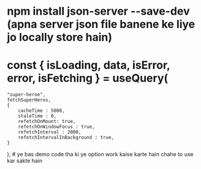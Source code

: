 # npm install json-server --save-dev (apna server json file banene ke liye jo locally store hain)


# const { isLoading, data, isError, error, isFetching } = useQuery(
    "super-heroe",
    fetchSuperHeros,
    {
        cacheTime : 5000,
        staleTime : 0,
        refetchOnMount: true, 
        refetchOnWindowFocus : true,
        refetchInterval : 2000,
        refetchIntervalInBackground : true,
    }
  );  # ye bas demo code tha ki ye option work kaise karte hain chahe to use kar sakte hain